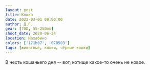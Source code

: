 ```yaml
---
layout: post
title: Кошка
date: 2022-03-01 00:00:00
author: Д.Г.
gear: [70D, 55-250mm]
shoot_date: 2020-06-24
location: Нахабино
colors: ['171b07', '070503']
tags: [животные, кошки, чёрные кошки]
---
```

В честь кошачьего дня -- вот, котище какое-то очень не новое.
